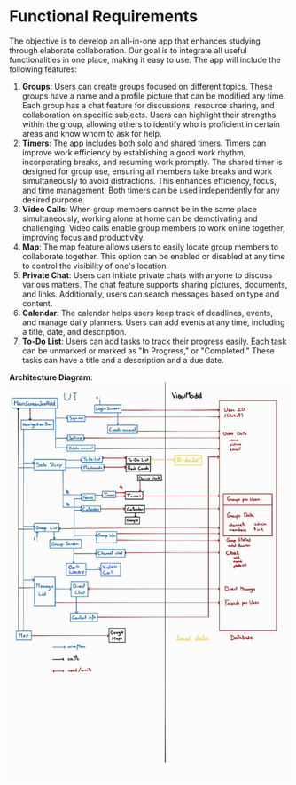 # Functional Requirements

The objective is to develop an all-in-one app that enhances studying through elaborate collaboration. Our goal is to integrate all useful functionalities in one place, making it easy to use. The app will include the following features:
 1. **Groups**: Users can create groups focused on different topics. These groups have a name and a profile picture that can be modified any time. Each group has a chat feature for discussions, resource sharing, and collaboration on specific subjects. Users can highlight their strengths within the group, allowing others to identify who is proficient in certain areas and know whom to ask for help.
 2. **Timers**: The app includes both solo and shared timers. Timers can improve work efficiency by establishing a good work rhythm, incorporating breaks, and resuming work promptly. The shared timer is designed for group use, ensuring all members take breaks and work simultaneously to avoid distractions. This enhances efficiency, focus, and time management. Both timers can be used independently for any desired purpose.
 3. **Video Calls**: When group members cannot be in the same place simultaneously, working alone at home can be demotivating and challenging. Video calls enable group members to work online together, improving focus and productivity.
 4. **Map**: The map feature allows users to easily locate group members to collaborate together. This option can be enabled or disabled at any time to control the visibility of one's location.
 5. **Private Chat**: Users can initiate private chats with anyone to discuss various matters. The chat feature supports sharing pictures, documents, and links. Additionally, users can search messages based on type and content.
 6. **Calendar**: The calendar helps users keep track of deadlines, events, and manage daily planners. Users can add events at any time, including a title, date, and description.
 7. **To-Do List**: Users can add tasks to track their progress easily. Each task can be unmarked or marked as "In Progress," or "Completed." These tasks can have a title and a description and a due date.

**Architecture Diagram**:
![Architecture Diagram](architecture_diagram.png)
